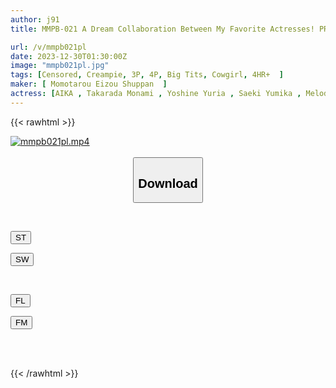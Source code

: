 ```yaml
---
author: j91
title: MMPB-021 A Dream Collaboration Between My Favorite Actresses! PREMIUM Luxury Double Cast

url: /v/mmpb021pl
date: 2023-12-30T01:30:00Z
image: "mmpb021pl.jpg"
tags: [Censored, Creampie, 3P, 4P, Big Tits, Cowgirl, 4HR+	]
maker: [ Momotarou Eizou Shuppan  ]
actress: [AIKA , Takarada Monami , Yoshine Yuria , Saeki Yumika , Melody Hiina Marks , June Lovejoy,  Chanyota,  Kinoshita Ayame,  Gaby Mitsutake Marcia,  Ohana Non ]
---
```



{{< rawhtml >}}

<div class="video" data-videoid="Zw3xG4XReDsqawZ">
    <a href="javascript:;">
        <img src="/v/mmpb021pl/mmpb021pl.jpg" width="WIDTH" height="HEIGHT" alt="mmpb021pl.mp4" loading="lazy">
    </a>
</div>

<script type="text/javascript" src="https://j91.asia/asset/on-demand-st.js"></script>

<br>
  <link rel="stylesheet" href="https://j91.asia/asset/bs5.css">
  
  <center>
  <button class="btn btn-primary" type="button" data-bs-toggle="collapse" data-bs-target=".multi-collapse" aria-expanded="false" aria-controls="multiCollapseExample1 multiCollapseExample2"><h2>Download</h2></button></center>
</p>
<div class="row">
  <div class="col">
    <div class="collapse multi-collapse" id="multiCollapseExample1">
      <div class="card card-body">
	      	      <br>
<div class="buttons">  
<p><a href="https://streamtape.to/v/Zw3xG4XReDsqawZ" target="_blank"><button class="btn-hover color-3"><i class="fa fa-download"></i> ST</button></a></p>
<p><a href="https://flaswish.com/mkm381cb4ppg" target="_blank"><button class="btn-hover color-2"><i class="fa fa-download"></i> SW</button></a></p></div>
    </div>
  </div>
</div>
  <div class="col">
    <div class="collapse multi-collapse" id="multiCollapseExample2">
      <div class="card card-body">
	      <br>
<div class="buttons">
<p><a href="javascript:;" target="_blank"><button class="btn-hover color-9"><i class="fa fa-download"></i> FL</button></a></p>
<p><a href="javascript:;" target="_blank"><button class="btn-hover color-8"><i class="fa fa-download"></i> FM</button></a></p></div>
<br><br>
      </div>
    </div>
  </div>
</div>

{{< /rawhtml >}}